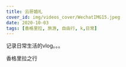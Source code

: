```yaml
---
title: 云哥婚礼
cover_id: img/videos_cover/WechatIMG15.jpeg
date: 2020-10-03
tags: [香格里拉, 旅游, 自由行, k,日常]
---
```

记录日常生活的vlog。。。

香格里拉之行